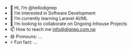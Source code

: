 - 👋 Hi, I’m @hellodignep
- 👀 I’m interested in Software Development
- 🌱 I’m currently learning Laravel AI/ML
- 💞️ I’m looking to collaborate on Ongoing Inhouse Projects 
- 📫 How to reach me info@dignep.com.np
- 😄 Pronouns: ...
- ⚡ Fun fact: ...

<!---
hellodignep/hellodignep is a ✨ special ✨ repository because its `README.md` (this file) appears on your GitHub profile.
You can click the Preview link to take a look at your changes.
--->
